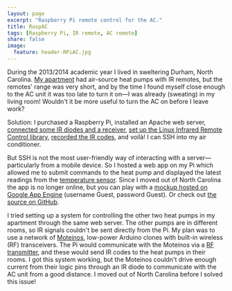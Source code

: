 ```yaml
---
layout: page
excerpt: "Raspberry Pi remote control for the AC."
title: RaspAC
tags: [Raspberry Pi, IR remote, AC remote]
share: false
image:
  feature: header-RPiAC.jpg
---
```


During the 2013/2014 academic year I lived in sweltering Durham, North
Carolina.  [My apartment][] had air-source heat pumps with IR remotes, but the
remotes' range was very short, and by the time I found myself close enough to
the AC unit it was too late to turn it on&mdash;I was  already (sweating) in
my living room!  Wouldn't it be more useful to turn the AC on before I leave
work?

Solution: I purchased a Raspberry Pi, installed an Apache web server,
[connected some IR diodes and a receiver](http://upverter.com/alexbain/f24516375cfae8b9/Open-Source-Universal-Remote/),
[set up the Linux Infrared Remote Control library](http://alexba.in/blog/2013/01/06/setting-up-lirc-on-the-raspberrypi/),
[recorded the IR codes](http://absurdlycertain.blogspot.com/2013/03/lirc-raspi-remote-control-configuration.html),
and voilà!  I can SSH into my air conditioner.

But SSH is not the most user-friendly way of interacting with a
server&mdash;particularly from a mobile device.  So I hosted a web app on my
Pi which allowed me to submit commands to the heat pump and displayed the
latest readings from the [temperature sensor][].  Since I moved out of North
Carolina the app is no longer online, but you can play with a
[mockup hosted on Google App Engine][mockup] (username Guest, password Guest). Or check out [the source on GitHub](https://github.com/tpudlik/RaspAC).

I tried setting up a system for controlling the other two heat pumps in my
apartment through the same web server.  The other pumps are in  different
rooms, so IR signals couldn't be sent directly from the Pi.  My plan was to
use a network of [Moteinos][], low-power Arduino clones with built-in wireless
(RF) transceivers.  The Pi would communicate with the Moteinos via a [RF
transmitter][], and these would send IR codes to the heat pumps in their
rooms.  I got this system working, but the Moteinos couldn't drive enough
current from their logic pins through an IR diode to communicate with the AC
unit from a good distance.  I moved out of North Carolina before I solved
this issue!

<!-- <figure>
    <a href="{{ site.url }}/images/RPiAC.jpg"><img src="{{ site.url }}/images/RPiAC.jpg"/></a>
    <figcaption>A Raspberry Pi IR transceiver.</figcaption>
</figure> -->

[My apartment]: http://www.universityapartmentsdurham.com/
[temperature sensor]: http://www.adafruit.com/products/385
[mockup]: http://raspac-mockup.appspot.com/
[Moteinos]: http://lowpowerlab.com/moteino/
[RF transmitter]: http://www.ebay.com/itm/1pcs-RF-transmitter-and-receiver-kit-for-Arduino-project-433Mhz/370685120131?rt=nc
